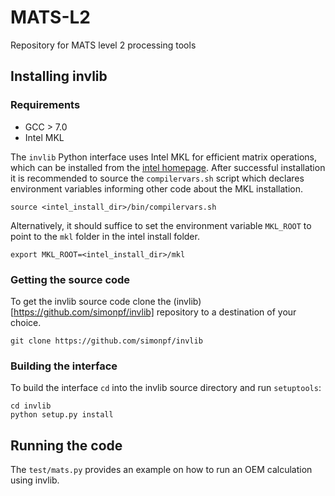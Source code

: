 # MATS-L2

Repository for MATS level 2 processing tools

## Installing invlib

### Requirements

- GCC > 7.0
- Intel MKL

The `invlib` Python interface uses Intel MKL for efficient matrix operations,
which can be installed from the [intel homepage](https://software.intel.com/en-us/mkl).
After successful installation it is recommended to source the `compilervars.sh` script
which declares environment variables informing other code about the MKL installation.

```
source <intel_install_dir>/bin/compilervars.sh
```

Alternatively, it should suffice to set the environment variable `MKL_ROOT` to point
to the `mkl` folder in the intel install folder.

```
export MKL_ROOT=<intel_install_dir>/mkl
```

### Getting the source code

To get the invlib source code clone the (invlib)[https://github.com/simonpf/invlib] repository
to a destination of your choice.

```
git clone https://github.com/simonpf/invlib
```

### Building the interface

To build the interface `cd` into the invlib source directory and run `setuptools`:

```
cd invlib
python setup.py install
```

## Running the code

The `test/mats.py` provides an example on how to run an OEM calculation using invlib.
